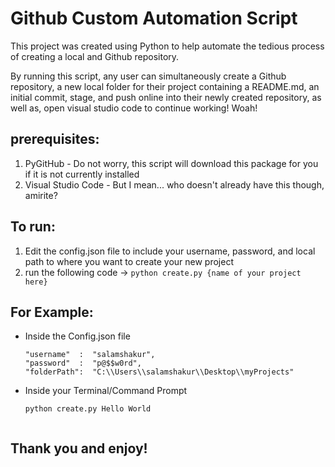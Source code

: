# Github Custom Automation Script 

This project was created using Python to help automate the tedious process of creating a local and Github repository.

By running this script, any user can simultaneously create a Github repository, a new local folder for their project containing a README.md, an initial commit, stage, and push online into their newly created repository, as well as, open visual studio code to continue working! Woah!

## prerequisites:
1. PyGitHub - Do not worry, this script will download this package for you if it is not currently installed
2. Visual Studio Code - But I mean... who doesn't already have this though, amirite?

## To run:
1. Edit the config.json file to include your username, password, and local path to where you want to create your new project
2. run the following code -> `python create.py {name of your project here}`

## For Example:
* Inside the Config.json file
    ```
    "username"  :  "salamshakur",
    "password"  :  "p@$$w0rd",
    "folderPath":  "C:\\Users\\salamshakur\\Desktop\\myProjects"

* Inside your Terminal/Command Prompt
    ```
    python create.py Hello World


## Thank you and enjoy!